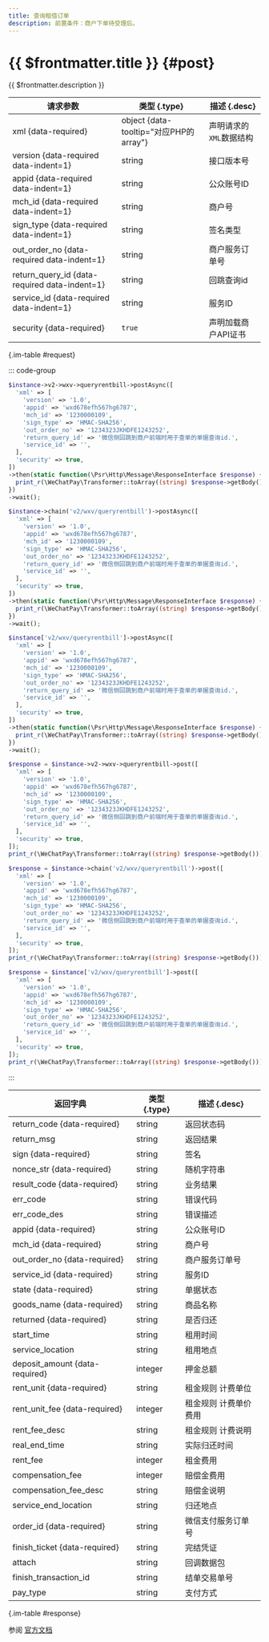 ```yaml
---
title: 查询租借订单
description: 前置条件：商户下单待受理后。
---
```


# {{ $frontmatter.title }} {#post}

{{ $frontmatter.description }}

| 请求参数 | 类型 {.type} | 描述 {.desc}
| --- | --- | ---
| xml {data-required} | object {data-tooltip="对应PHP的array"} | 声明请求的`XML`数据结构
| version {data-required data-indent=1} | string | 接口版本号
| appid {data-required data-indent=1} | string | 公众账号ID
| mch_id {data-required data-indent=1} | string | 商户号
| sign_type {data-required data-indent=1} | string | 签名类型
| out_order_no {data-required data-indent=1} | string | 商户服务订单号
| return_query_id {data-required data-indent=1} | string | 回跳查询id
| service_id {data-required data-indent=1} | string | 服务ID
| security {data-required} | `true` | 声明加载商户API证书

{.im-table #request}

::: code-group

```php [异步纯链式]
$instance->v2->wxv->queryrentbill->postAsync([
  'xml' => [
    'version' => '1.0',
    'appid' => 'wxd678efh567hg6787',
    'mch_id' => '1230000109',
    'sign_type' => 'HMAC-SHA256',
    'out_order_no' => '1234323JKHDFE1243252',
    'return_query_id' => '微信侧回跳到商户前端时用于查单的单据查询id.',
    'service_id' => '',
  ],
  'security' => true,
])
->then(static function(\Psr\Http\Message\ResponseInterface $response) {
  print_r(\WeChatPay\Transformer::toArray((string) $response->getBody()));
})
->wait();
```

```php [异步声明式]
$instance->chain('v2/wxv/queryrentbill')->postAsync([
  'xml' => [
    'version' => '1.0',
    'appid' => 'wxd678efh567hg6787',
    'mch_id' => '1230000109',
    'sign_type' => 'HMAC-SHA256',
    'out_order_no' => '1234323JKHDFE1243252',
    'return_query_id' => '微信侧回跳到商户前端时用于查单的单据查询id.',
    'service_id' => '',
  ],
  'security' => true,
])
->then(static function(\Psr\Http\Message\ResponseInterface $response) {
  print_r(\WeChatPay\Transformer::toArray((string) $response->getBody()));
})
->wait();
```

```php [异步属性式]
$instance['v2/wxv/queryrentbill']->postAsync([
  'xml' => [
    'version' => '1.0',
    'appid' => 'wxd678efh567hg6787',
    'mch_id' => '1230000109',
    'sign_type' => 'HMAC-SHA256',
    'out_order_no' => '1234323JKHDFE1243252',
    'return_query_id' => '微信侧回跳到商户前端时用于查单的单据查询id.',
    'service_id' => '',
  ],
  'security' => true,
])
->then(static function(\Psr\Http\Message\ResponseInterface $response) {
  print_r(\WeChatPay\Transformer::toArray((string) $response->getBody()));
})
->wait();
```

```php [同步纯链式]
$response = $instance->v2->wxv->queryrentbill->post([
  'xml' => [
    'version' => '1.0',
    'appid' => 'wxd678efh567hg6787',
    'mch_id' => '1230000109',
    'sign_type' => 'HMAC-SHA256',
    'out_order_no' => '1234323JKHDFE1243252',
    'return_query_id' => '微信侧回跳到商户前端时用于查单的单据查询id.',
    'service_id' => '',
  ],
  'security' => true,
]);
print_r(\WeChatPay\Transformer::toArray((string) $response->getBody()));
```

```php [同步声明式]
$response = $instance->chain('v2/wxv/queryrentbill')->post([
  'xml' => [
    'version' => '1.0',
    'appid' => 'wxd678efh567hg6787',
    'mch_id' => '1230000109',
    'sign_type' => 'HMAC-SHA256',
    'out_order_no' => '1234323JKHDFE1243252',
    'return_query_id' => '微信侧回跳到商户前端时用于查单的单据查询id.',
    'service_id' => '',
  ],
  'security' => true,
]);
print_r(\WeChatPay\Transformer::toArray((string) $response->getBody()));
```

```php [同步属性式]
$response = $instance['v2/wxv/queryrentbill']->post([
  'xml' => [
    'version' => '1.0',
    'appid' => 'wxd678efh567hg6787',
    'mch_id' => '1230000109',
    'sign_type' => 'HMAC-SHA256',
    'out_order_no' => '1234323JKHDFE1243252',
    'return_query_id' => '微信侧回跳到商户前端时用于查单的单据查询id.',
    'service_id' => '',
  ],
  'security' => true,
]);
print_r(\WeChatPay\Transformer::toArray((string) $response->getBody()));
```

:::

| 返回字典 | 类型 {.type} | 描述 {.desc}
| --- | --- | ---
| return_code {data-required}| string | 返回状态码
| return_msg | string | 返回结果
| sign {data-required}| string | 签名
| nonce_str {data-required}| string | 随机字符串
| result_code {data-required}| string | 业务结果
| err_code | string | 错误代码
| err_code_des | string | 错误描述
| appid {data-required}| string | 公众账号ID
| mch_id {data-required}| string | 商户号
| out_order_no {data-required}| string | 商户服务订单号
| service_id {data-required}| string | 服务ID
| state {data-required}| string | 单据状态
| goods_name {data-required}| string | 商品名称
| returned {data-required}| string | 是否归还
| start_time | string | 租用时间
| service_location | string | 租用地点
| deposit_amount {data-required}| integer | 押金总额
| rent_unit {data-required}| string | 租金规则 计费单位
| rent_unit_fee {data-required}| integer | 租金规则 计费单价费用
| rent_fee_desc | string | 租金规则 计费说明
| real_end_time | string | 实际归还时间
| rent_fee | integer | 租金费用
| compensation_fee | integer | 赔偿金费用
| compensation_fee_desc | string | 赔偿金说明
| service_end_location | string | 归还地点
| order_id {data-required}| string | 微信支付服务订单号
| finish_ticket {data-required}| string | 完结凭证
| attach | string | 回调数据包
| finish_transaction_id | string | 结单交易单号
| pay_type | string | 支付方式

{.im-table #response}

参阅 [官方文档](https://pay.weixin.qq.com/wiki/doc/apiv3/payscore.php?chapter=18_2&index=3)
